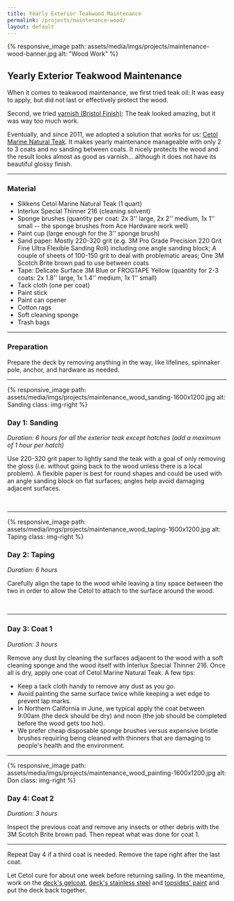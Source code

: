 ```yaml
---
title: Yearly Exterior Teakwood Maintenance
permalink: /projects/maintenance-wood/
layout: default
---
```


{% responsive_image path: assets/media/imgs/projects/maintenance-wood-banner.jpg alt: "Wood Work" %}

## Yearly Exterior Teakwood Maintenance

When it comes to teakwood maintenance, we first tried teak oil: It was easy to
apply, but did not last or effectively protect the wood.

Second, we tried [varnish (Bristol Finish)](/2006/new-paint/): The teak looked
amazing, but it was way too much work.

Eventually, and since 2011, we adopted a solution that works for us:
[Cetol Marine Natural Teak](https://www.interlux.com/en/us/boat-paint/varnish/cetol-marine-natural-teak).
It makes yearly maintenance manageable with only 2 to 3 coats and no sanding
between coats. It nicely protects the wood and the result looks almost as good
as varnish... although it does not have its beautiful glossy finish.

---
### Material

- Sikkens Cetol Marine Natural Teak (1 quart)
- Interlux Special Thinner 216 (cleaning solvent)
- Sponge brushes (quantity per coat: 2x 3'' large, 2x 2'' medium, 1x 1'' small
  -- the sponge brushes from Ace Hardware work well)
- Paint cup (large enough for the 3'' sponge brush)
- Sand paper: Mostly 220-320 grit (e.g. 3M Pro Grade Precision 220 Grit Fine
  Ultra Flexible Sanding Roll) including one angle sanding block; A couple of
  sheets of 100-150 grit to deal with problematic areas; One 3M Scotch Brite
  brown pad to use between coats
- Tape: Delicate Surface 3M Blue or FROGTAPE Yellow (quantity for 2-3 coats: 2x
  1.8'' large, 1x 1.4'' medium, 1x 1'' small)
- Tack cloth (one per coat)
- Paint stick
- Paint can opener
- Cotton rags
- Soft cleaning sponge
- Trash bags

---
### Preparation

Prepare the deck by removing anything in the way, like lifelines, spinnaker
pole, anchor, and hardware as needed.

---
{% responsive_image path: assets/media/imgs/projects/maintenance_wood_sanding-1600x1200.jpg
alt: Sanding class: img-right %}
### Day 1: Sanding 

*Duration: 6 hours for all the exterior teak except hatches (add a maximum of 1
hour per hatch)*

Use 220-320 grit paper to lightly sand the teak with a goal of only removing the
gloss (i.e. without going back to the wood unless there is a local problem). A
flexible paper is best for round shapes and could be used with an angle sanding
block on flat surfaces; angles help avoid damaging adjacent surfaces.

<br class="stop-wrap"/> 

---
{% responsive_image path: assets/media/imgs/projects/maintenance_wood_taping-1600x1200.jpg alt: Taping class: img-right %}
### Day 2: Taping 

*Duration: 6 hours*

Carefully align the tape to the wood while leaving a tiny space between the two
in order to allow the Cetol to attach to the surface around the wood.

<br class="stop-wrap"/> 

---
### Day 3: Coat 1

*Duration: 3 hours*

Remove any dust by cleaning the surfaces adjacent to the wood with a soft
cleaning sponge and the wood itself with Interlux Special Thinner 216. Once all
is dry, apply one coat of Cetol Marine Natural Teak. A few tips:
- Keep a tack cloth handy to remove any dust as you go. 
- Avoid painting the same surface twice while keeping a wet edge to prevent lap
  marks.
- In Northern California in June, we typical apply the coat between 9:00am (the
  deck should be dry) and noon (the job should be completed before the wood gets
  too hot).
- We prefer cheap disposable sponge brushes versus expensive bristle brushes
  requiring being cleaned with thinners that are damaging to people's health and
  the environment.

---
{% responsive_image path: assets/media/imgs/projects/maintenance_wood_painting-1600x1200.jpg alt: Don class: img-right %}

### Day 4: Coat 2

*Duration: 3 hours*

Inspect the previous coat and remove any insects or other debris with the 3M
Scotch Brite brown pad. Then repeat what was done for coat 1.

---

Repeat Day 4 if a third coat is needed. Remove the tape right after the last coat. 

Let Cetol cure for about one week before returning sailing. In the meantime,
work on the [deck's gelcoat](/projects/maintenance-gelcoat), [deck's stainless steel](/projects/maintenance-steel) and
[topsides' paint](/projects/maintenance-topsides) and put the deck back
together.